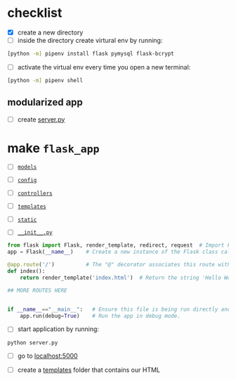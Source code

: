 # checklist

- [x] create a new directory
- [ ] inside the directory create virtural env by running:

```bash
[python -m] pipenv install flask pymysql flask-bcrypt
```

- [ ] activate the virtual env every time you open a new terminal:

```bash
[python -m] pipenv shell 
```
## modularized app
- [ ] create [server.py](server.py)

# make `flask_app`

- [ ] [`models`](flask_app/models/user.py)
- [ ] [`config`](flask_app/config/mysqlconnection.py)
- [ ] [`controllers`](flask_app/controllers/users.py)
- [ ] [`templates`](flask_app/templates/index.html)
- [ ] [`static`](flask_app/static/css/style.css)

- [ ] [`__init__.py`](flask_app/__init__.py)
```py
from flask import Flask, render_template, redirect, request  # Import Flask to allow us to create our app
app = Flask(__name__)    # Create a new instance of the Flask class called "app"

@app.route('/')          # The "@" decorator associates this route with the function immediately following
def index():
    return render_template('index.html')  # Return the string 'Hello World!' as a response

## MORE ROUTES HERE 


if __name__=="__main__":   # Ensure this file is being run directly and not from a different module    
    app.run(debug=True)    # Run the app in debug mode.
```

- [ ] start application by running:

```
python server.py
```

- [ ] go to [localhost:5000](http://localhost:5000/)

- [ ] create a [templates](templates/index.html) folder that contains our HTML